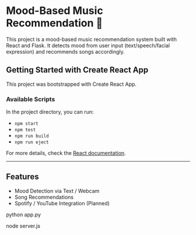 # Mood-Based Music Recommendation 🎵

This project is a mood-based music recommendation system built with React and Flask. It detects mood from user input (text/speech/facial expression) and recommends songs accordingly.

## Getting Started with Create React App

This project was bootstrapped with Create React App.

### Available Scripts

In the project directory, you can run:

- `npm start`
- `npm test`
- `npm run build`
- `npm run eject`

For more details, check the [React documentation](https://reactjs.org/).

---

## Features

- Mood Detection via Text / Webcam
- Song Recommendations
- Spotify / YouTube Integration (Planned)

python app.py

node server.js 
